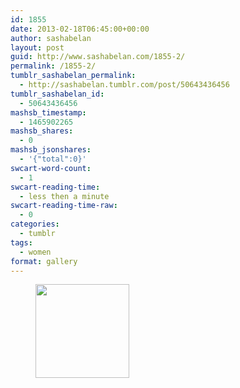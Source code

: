 ```yaml
---
id: 1855
date: 2013-02-18T06:45:00+00:00
author: sashabelan
layout: post
guid: http://www.sashabelan.com/1855-2/
permalink: /1855-2/
tumblr_sashabelan_permalink:
  - http://sashabelan.tumblr.com/post/50643436456
tumblr_sashabelan_id:
  - 50643436456
mashsb_timestamp:
  - 1465902265
mashsb_shares:
  - 0
mashsb_jsonshares:
  - '{"total":0}'
swcart-word-count:
  - 1
swcart-reading-time:
  - less then a minute
swcart-reading-time-raw:
  - 0
categories:
  - tumblr
tags:
  - women
format: gallery
---
```

<div id='gallery-254' class='gallery galleryid-1855 gallery-columns-3 gallery-size-thumbnail'>
  <figure class='gallery-item'> 
  
  <div class='gallery-icon portrait'>
    <a href='http://www.sashabelan.ru/1855-2/attachment/1856/'><img width="150" height="150" src="http://www.sashabelan.ru/wp-content/uploads/2013/02/tumblr_mmxt1cmKiz1qarj97o1_540-150x150.png" class="attachment-thumbnail size-thumbnail" alt="" /></a>
  </div></figure>
</div>